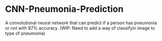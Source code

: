 # CNN-Pneumonia-Prediction
A convolutional neural network that can predict if a person has pneumonia or not with 87% accuracy.
(WIP: Need to add a way of classifyin image to type of pneumonia)
